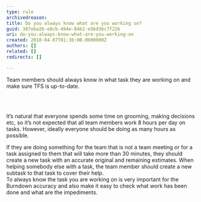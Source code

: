 ```yaml
---
type: rule
archivedreason: 
title: Do you always know what are you working on?
guid: 387eba26-e8cb-494e-84b2-e56d36c7f22b
uri: do-you-always-know-what-are-you-working-on
created: 2010-04-07T01:36:00.0000000Z
authors: []
related: []
redirects: []

---
```



Team members should always know in what task they are working on and make sure TFS is up-to-date. 

<br><excerpt class='endintro'></excerpt><br>

  <p>It’s natural that everyone spends some time on grooming, making decisions etc, so it’s not expected that all team members work 8 hours per day on tasks. However, ideally everyone should be doing as many hours as possible.</p>
<p>If they are doing something for the team that is not a team meeting or for a task assigned to them that will take more than 30 minutes, they should create a new task with an accurate original and remaining estimates.&#160;When helping somebody else with a task, the team member should create a new subtask to that task to cover their help. <br>
To always know the task you are working on is very important for the Burndown accuracy and also make it easy to check what work has been done and what are the impediments.</p>



